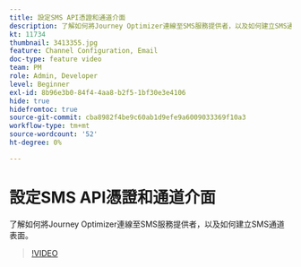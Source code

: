 ```yaml
---
title: 設定SMS API憑證和通道介面
description: 了解如何將Journey Optimizer連線至SMS服務提供者，以及如何建立SMS通道表面。
kt: 11734
thumbnail: 3413355.jpg
feature: Channel Configuration, Email
doc-type: feature video
team: PM
role: Admin, Developer
level: Beginner
exl-id: 8b96e3b0-84f4-4aa8-b2f5-1bf30e3e4106
hide: true
hidefromtoc: true
source-git-commit: cba8982f4be9c60ab1d9efe9a6009033369f10a3
workflow-type: tm+mt
source-wordcount: '52'
ht-degree: 0%

---
```


# 設定SMS API憑證和通道介面

了解如何將Journey Optimizer連線至SMS服務提供者，以及如何建立SMS通道表面。

>[!VIDEO](https://video.tv.adobe.com/v/3413355?quality=12)
